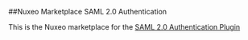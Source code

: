 ##Nuxeo Marketplace SAML 2.0 Authentication

This is the Nuxeo marketplace for the [SAML 2.0 Authentication Plugin](https://github.com/nelsonsilva/nuxeo-platform-login/tree/feature-NXP-14595-SAML2/nuxeo-platform-login-saml2)
